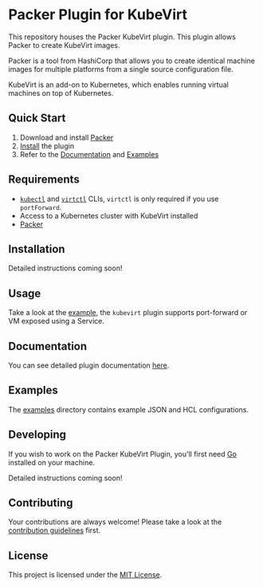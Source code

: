 # Packer Plugin for KubeVirt

This repository houses the Packer KubeVirt plugin. This plugin allows Packer to create KubeVirt images.

Packer is a tool from HashiCorp that allows you to create identical machine images for multiple platforms from a single source configuration file.

KubeVirt is an add-on to Kubernetes, which enables running virtual machines on top of Kubernetes.

## Quick Start
1. Download and install [Packer](https://www.packer.io/downloads.html)
2. [Install](#Installation) the plugin
3. Refer to the [Documentation](#Documentation) and [Examples](#Examples)

## Requirements
- [`kubectl`](https://kubernetes.io/docs/tasks/tools/install-kubectl/) and [`virtctl`](https://kubevirt.io/user-guide/operations/virtctl_client_tool/) CLIs,
  `virtctl` is only required if you use `portForward`.
- Access to a Kubernetes cluster with KubeVirt installed
- [Packer](https://www.packer.io/downloads.html)

## Installation
Detailed instructions coming soon!

## Usage
Take a look at the [example](example), the `kubevirt` plugin supports port-forward or VM exposed using a Service.

## Documentation
You can see detailed plugin documentation [here](docs).

## Examples
The [examples](example) directory contains example JSON and HCL configurations.

## Developing
If you wish to work on the Packer KubeVirt Plugin, you'll first need [Go](http://www.golang.org) installed on your machine.

Detailed instructions coming soon!

## Contributing
Your contributions are always welcome! Please take a look at the [contribution guidelines](CONTRIBUTING.md) first.

## License
This project is licensed under the [MIT License](LICENSE.md).
